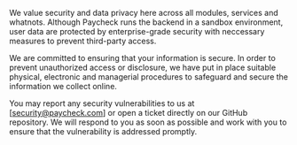 We value security and data privacy here across all modules, services and whatnots. Although Paycheck runs the backend in a sandbox environment,
user data are protected by enterprise-grade security with neccessary measures to prevent third-party access.

We are committed to ensuring that your information is secure. In order to prevent unauthorized access or disclosure, we have put in place suitable physical, electronic and managerial procedures to safeguard and secure the information we collect online.

You may report any security vulnerabilities to us at [security@paycheck.com] or open a ticket directly on our GitHub repository. We will respond to you as soon as possible and work with you to ensure that the vulnerability is addressed promptly.
